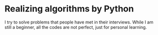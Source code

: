# Realizing algorithms by Python
I try to solve problems that people have met in their interviews. While I am still a beginner, all the codes are not perfect, just for personal learning.
